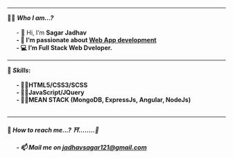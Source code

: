 <hr>
👩‍💻 <i><b>Who I am...?</b></i><br><br>
&ensp;&ensp;&ensp;- 👋 Hi, I’m <B>Sagar Jadhav<B><br>
&ensp;&ensp;&ensp;- 👀 I’m passionate about <strong><ins>Web App development</ins></strong><br>
&ensp;&ensp;&ensp;- 💻 I’m Full Stack Web Dveloper. <br><hr>
🥇 <i><b>Skills<b></i>: <br><br>
 &ensp;&ensp;&ensp;- 👩‍🎨HTML5/CSS3/SCSS<br>
 &ensp;&ensp;&ensp;- 🤹‍♂️JavaScript/JQuery<br>
 &ensp;&ensp;&ensp;- 🦸‍♀️MEAN STACK (MongoDB, ExpressJs, Angular, NodeJs)<br><br>
            <hr>
<!--💞️ I’m looking to collaborate on project -->
🏡 <i><b>How to reach me...?  ⛩........</b><i>🏇<br><br>
 &ensp;&ensp;&ensp;- 📫 Mail me on <i><ins> jadhavsagar121@gmail.com </ins></i>
<br><br>

<!---
Sagarjadhav121/Sagarjadhav121 is a ✨ special ✨ repository because its `README.md` (this file) appears on your GitHub profile.
You can click the Preview link to take a look at your changes.
--->
